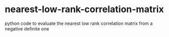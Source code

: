# nearest-low-rank-correlation-matrix
python code to evaluate the nearest low rank correlation matrix from a negative definite one
